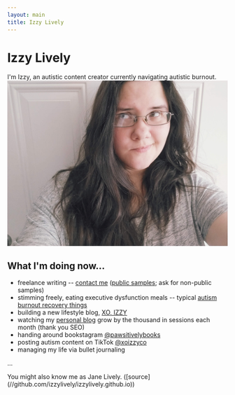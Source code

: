 ```yaml
---
layout: main
title: Izzy Lively
---
```

# Izzy Lively
I'm Izzy, an autistic content creator currently navigating autistic burnout.
![Me, standing in front of a door and eyes looking up at an angle](/images/selfie-me-2022-05-10.jpg)
## What I'm doing now...
* freelance writing -- [contact me](https://xoizzy.co/contact/) ([public samples](/tags/#writing-samples/); ask for non-public samples)
* stimming freely, eating executive dysfunction meals -- typical [autism burnout recovery things](https://xoizzy.co/autism-burnout-recovery/)
* building a new lifestyle blog, [XO, IZZY](https://xoizzy.co/)
* watching my [personal blog](https://izzy.blog/) grow by the thousand in sessions each month (thank you SEO)
* handing around bookstagram [@pawsitivelybooks](//instagram.com/pawsitivelybooks/)
* posting autism content on TikTok [@xoizzyco](//tiktok.com/@xoizzyco)
* managing my life via bullet journaling

<p class="dots">&hellip;</p>
You might also know me as Jane Lively.
([source](//github.com/izzylively/izzylively.github.io))
